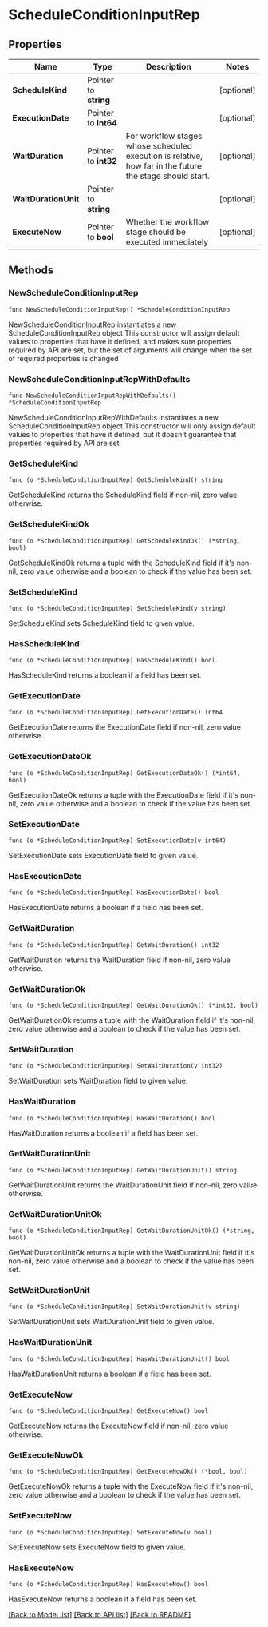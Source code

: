 # ScheduleConditionInputRep

## Properties

Name | Type | Description | Notes
------------ | ------------- | ------------- | -------------
**ScheduleKind** | Pointer to **string** |  | [optional] 
**ExecutionDate** | Pointer to **int64** |  | [optional] 
**WaitDuration** | Pointer to **int32** | For workflow stages whose scheduled execution is relative, how far in the future the stage should start. | [optional] 
**WaitDurationUnit** | Pointer to **string** |  | [optional] 
**ExecuteNow** | Pointer to **bool** | Whether the workflow stage should be executed immediately | [optional] 

## Methods

### NewScheduleConditionInputRep

`func NewScheduleConditionInputRep() *ScheduleConditionInputRep`

NewScheduleConditionInputRep instantiates a new ScheduleConditionInputRep object
This constructor will assign default values to properties that have it defined,
and makes sure properties required by API are set, but the set of arguments
will change when the set of required properties is changed

### NewScheduleConditionInputRepWithDefaults

`func NewScheduleConditionInputRepWithDefaults() *ScheduleConditionInputRep`

NewScheduleConditionInputRepWithDefaults instantiates a new ScheduleConditionInputRep object
This constructor will only assign default values to properties that have it defined,
but it doesn't guarantee that properties required by API are set

### GetScheduleKind

`func (o *ScheduleConditionInputRep) GetScheduleKind() string`

GetScheduleKind returns the ScheduleKind field if non-nil, zero value otherwise.

### GetScheduleKindOk

`func (o *ScheduleConditionInputRep) GetScheduleKindOk() (*string, bool)`

GetScheduleKindOk returns a tuple with the ScheduleKind field if it's non-nil, zero value otherwise
and a boolean to check if the value has been set.

### SetScheduleKind

`func (o *ScheduleConditionInputRep) SetScheduleKind(v string)`

SetScheduleKind sets ScheduleKind field to given value.

### HasScheduleKind

`func (o *ScheduleConditionInputRep) HasScheduleKind() bool`

HasScheduleKind returns a boolean if a field has been set.

### GetExecutionDate

`func (o *ScheduleConditionInputRep) GetExecutionDate() int64`

GetExecutionDate returns the ExecutionDate field if non-nil, zero value otherwise.

### GetExecutionDateOk

`func (o *ScheduleConditionInputRep) GetExecutionDateOk() (*int64, bool)`

GetExecutionDateOk returns a tuple with the ExecutionDate field if it's non-nil, zero value otherwise
and a boolean to check if the value has been set.

### SetExecutionDate

`func (o *ScheduleConditionInputRep) SetExecutionDate(v int64)`

SetExecutionDate sets ExecutionDate field to given value.

### HasExecutionDate

`func (o *ScheduleConditionInputRep) HasExecutionDate() bool`

HasExecutionDate returns a boolean if a field has been set.

### GetWaitDuration

`func (o *ScheduleConditionInputRep) GetWaitDuration() int32`

GetWaitDuration returns the WaitDuration field if non-nil, zero value otherwise.

### GetWaitDurationOk

`func (o *ScheduleConditionInputRep) GetWaitDurationOk() (*int32, bool)`

GetWaitDurationOk returns a tuple with the WaitDuration field if it's non-nil, zero value otherwise
and a boolean to check if the value has been set.

### SetWaitDuration

`func (o *ScheduleConditionInputRep) SetWaitDuration(v int32)`

SetWaitDuration sets WaitDuration field to given value.

### HasWaitDuration

`func (o *ScheduleConditionInputRep) HasWaitDuration() bool`

HasWaitDuration returns a boolean if a field has been set.

### GetWaitDurationUnit

`func (o *ScheduleConditionInputRep) GetWaitDurationUnit() string`

GetWaitDurationUnit returns the WaitDurationUnit field if non-nil, zero value otherwise.

### GetWaitDurationUnitOk

`func (o *ScheduleConditionInputRep) GetWaitDurationUnitOk() (*string, bool)`

GetWaitDurationUnitOk returns a tuple with the WaitDurationUnit field if it's non-nil, zero value otherwise
and a boolean to check if the value has been set.

### SetWaitDurationUnit

`func (o *ScheduleConditionInputRep) SetWaitDurationUnit(v string)`

SetWaitDurationUnit sets WaitDurationUnit field to given value.

### HasWaitDurationUnit

`func (o *ScheduleConditionInputRep) HasWaitDurationUnit() bool`

HasWaitDurationUnit returns a boolean if a field has been set.

### GetExecuteNow

`func (o *ScheduleConditionInputRep) GetExecuteNow() bool`

GetExecuteNow returns the ExecuteNow field if non-nil, zero value otherwise.

### GetExecuteNowOk

`func (o *ScheduleConditionInputRep) GetExecuteNowOk() (*bool, bool)`

GetExecuteNowOk returns a tuple with the ExecuteNow field if it's non-nil, zero value otherwise
and a boolean to check if the value has been set.

### SetExecuteNow

`func (o *ScheduleConditionInputRep) SetExecuteNow(v bool)`

SetExecuteNow sets ExecuteNow field to given value.

### HasExecuteNow

`func (o *ScheduleConditionInputRep) HasExecuteNow() bool`

HasExecuteNow returns a boolean if a field has been set.


[[Back to Model list]](../README.md#documentation-for-models) [[Back to API list]](../README.md#documentation-for-api-endpoints) [[Back to README]](../README.md)


